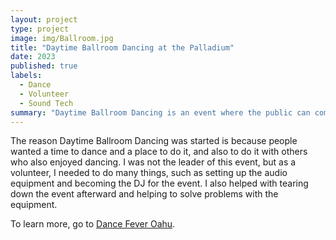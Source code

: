 ```yaml
---
layout: project
type: project
image: img/Ballroom.jpg
title: "Daytime Ballroom Dancing at the Palladium"
date: 2023
published: true
labels:
  - Dance
  - Volunteer
  - Sound Tech
summary: "Daytime Ballroom Dancing is an event where the public can come to social dance with others and have fun."
---
```


The reason Daytime Ballroom Dancing was started is because people wanted a time to dance and a place to do it, and also to do it with others who also enjoyed dancing. I was not the leader of this event, but as a volunteer, I needed to do many things, such as setting up the audio equipment and becoming the DJ for the event. I also helped with tearing down the event afterward and helping to solve problems with the equipment.

To learn more, go to [Dance Fever Oahu](www.dancefeveroahu.com).
